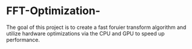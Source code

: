 # FFT-Optimization-
The goal of this project is to create a fast foruier transform algorithm and utilize hardware optimizations via the CPU and GPU to speed up performance. 
